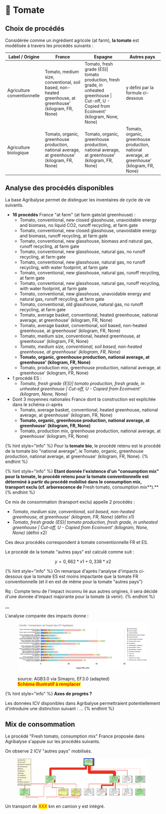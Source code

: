 # 🍅 Tomate

## Choix de procédés

Considérée comme un ingrédient agricole (at farm), **la tomate** est modélisée à travers les procédés suivants :&#x20;

| Label / Origine             | France                                                                                                    | Espagne                                                                                                                                         | Autres pays                                                                                   |
| --------------------------- | --------------------------------------------------------------------------------------------------------- | ----------------------------------------------------------------------------------------------------------------------------------------------- | --------------------------------------------------------------------------------------------- |
| Agriculture conventionnelle | Tomato, medium size, conventional, soil based, non-heated greenhouse, at greenhouse' (kilogram, FR, None) | Tomato, fresh grade {ES}\| tomato production, fresh grade, in unheated greenhouse \| Cut-off, U - Copied from Ecoinvent' (kilogram, None, None) | y défini par la formule ci-dessous                                                            |
| Agriculture biologique      | Tomato, organic, greenhouse production, national average, at greenhouse' (kilogram, FR, None)             | Tomato, organic, greenhouse production, national average, at greenhouse' (kilogram, FR, None)                                                   | Tomato, organic, greenhouse production, national average, at greenhouse' (kilogram, FR, None) |

## Analyse des procédés disponibles

La base Agribalyse permet de distinguer les inventaires de cycle de vie suivants.&#x20;

* **16 procédés** France "at farm" (at farm gate/at greenhouse) :&#x20;
  * Tomato, conventional, new closed glasshouse,  unavoidable energy and biomass, no liquid CO2, runoff recycling, at farm gate
  * Tomato, conventional, new closed glasshouse,  unavoidable energy and biomass, runoff recycling, at farm gate
  * Tomato, conventional, new glasshouse, biomass and natural gas, runoff recycling, at farm gate
  * Tomato, conventional, new glasshouse, natural gas, no runoff recycling, at farm gate
  * Tomato, conventional, new glasshouse, natural gas, no runoff recycling, with water footprint, at farm gate
  * Tomato, conventional, new glasshouse, natural gas, runoff recycling, at farm gate
  * Tomato, conventional, new glasshouse, natural gas, runoff recycling, with water footprint, at farm gate
  * Tomato, conventional, new glasshouse, unavoidable energy and natural gas, runoff recycling, at farm gate
  * Tomato, conventional, old glasshouse, natural gas, no runoff recycling, at farm gate
  * Tomato, average basket, conventional, heated greenhouse, national average, at greenhouse' (kilogram, FR, None)
  * Tomato, average basket, conventional, soil based, non-heated greenhouse, at greenhouse' (kilogram, FR, None)
  * Tomato, medium size, conventional, heated greenhouse, at greenhouse' (kilogram, FR, None)
  * _Tomato, medium size, conventional, soil based, non-heated greenhouse, at greenhouse' (kilogram, FR, None)_
  * **Tomato, organic, greenhouse production, national average, at greenhouse' (kilogram, FR, None)**
  * Tomato, production mix, greenhouse production, national average, at greenhouse' (kilogram, FR, None)
* 1 procédé ES :
  * _Tomato, fresh grade {ES}| tomato production, fresh grade, in unheated greenhouse | Cut-off, U - Copied from Ecoinvent' (kilogram, None, None)_
* Dont 3 moyennes nationales France dont la construction est explicitée dans le schéma ci-après
  * Tomato, average basket, conventional, heated greenhouse, national average, at greenhouse' (kilogram, FR, None)
  * **Tomato, organic, greenhouse production, national average, at greenhouse' (kilogram, FR, None)**
  * Tomato, production mix, greenhouse production, national average, at greenhouse' (kilogram, FR, None)

{% hint style="info" %}
Pour la **tomate bio**, le procédé retenu est le procédé de la tomate bio "national average", ie Tomato, organic, greenhouse production, national average, at greenhouse' (kilogram, FR, None).
{% endhint %}

{% hint style="info" %}
**Etant donnée l'existence d'un "consumption mix" pour la tomate, le procédé retenu pour la tomate conventionnelle est déterminé à partir du procédé mobilisé dans le consumption mix, transport exclu (cf. arborescence de** Fresh tomato, consumption mix**).**
{% endhint %}

Ce mix de consommation (transport exclu) appelle 2 procédés :

* _Tomato, medium size, conventional, soil based, non-heated greenhouse, at greenhouse' (kilogram, FR, None)_ (défini x1)
* _Tomato, fresh grade {ES}| tomato production, fresh grade, in unheated greenhouse | Cut-off, U - Copied from Ecoinvent' (kilogram, None, None)_ (défini x2)

Ces deux procédés correspondent à tomate conventionnelle FR et ES.

Le procédé de la tomate "autres pays" est calculé comme suit :

$$
y = 0,662*x1 + 0,338*x2
$$

{% hint style="info" %}
On remarque d'après l'analyse d'impacts ci-dessous que la tomate ES est moins impactante que la tomate FR conventionnelle (et il en est de même pour la tomate "autres pays")

Rq : Compte tenu de l'impact inconnu lié aux autres origines, il sera décidé d'une donnée d'impact majorante pour la tomate (à venir).
{% endhint %}

__

L'analyse comparée des impacts donne :&#x20;

<figure><img src="../../.gitbook/assets/image (1) (6).png" alt=""><figcaption><p>source: AGB3.0 via Simapro, EF3.0 (adapted)<br><mark style="color:red;"><strong>Schéma illustratif à remplacer</strong></mark></p></figcaption></figure>

{% hint style="info" %}
**Axes de progrès ?**

Les données ICV disponibles dans Agribalyse permettraient potentiellement d'introduire une distinction suivant : ...
{% endhint %}

## Mix de consommation

Le procédé "Fresh tomato, consumption mix" France proposée dans Agribalyse s'appuie sur les procédés suivants.

On observe 2 ICV "autres pays" mobilisés.

<figure><img src="../../.gitbook/assets/tomato.png" alt=""><figcaption></figcaption></figure>

Un transport de <mark style="color:red;">XXX</mark> km en camion y est intégré.
